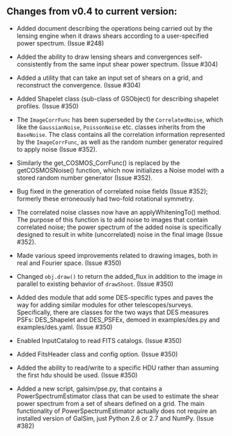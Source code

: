 Changes from v0.4 to current version:
------------------------------------

* Added document describing the operations being carried out by the lensing engine when it draws
  shears according to a user-specified power spectrum. (Issue #248)

* Added the ability to draw lensing shears and convergences self-consistently
  from the same input shear power spectrum.  (Issue #304)

* Added a utility that can take an input set of shears on a grid, and
  reconstruct the convergence.  (Issue #304)

* Added Shapelet class (sub-class of GSObject) for describing shapelet profiles. (Issue #350)

* The `ImageCorrFunc` has been superseded by the `CorrelatedNoise`, which like the `GaussianNoise`,
  `PoissonNoise` etc. classes inherits from the `BaseNoise`.  The class contains all the correlation
  information represented by the `ImageCorrFunc`, as well as the random number generator required
  to apply noise (Issue #352).

* Similarly the get_COSMOS_CorrFunc() is replaced by the getCOSMOSNoise() function, which now
  initializes a Noise model with a stored random number generator (Issue #352).

* Bug fixed in the generation of correlated noise fields (Issue #352); formerly these erroneously 
  had two-fold rotational symmetry.

* The correlated noise classes now have an applyWhiteningTo() method.  The purpose of this
  function is to add noise to images that contain correlated noise; the power spectrum of the added 
  noise is specifically designed to result in white (uncorrelated) noise in the final image (Issue
  #352).

* Made various speed improvements related to drawing images, both in real and Fourier space. 
  (Issue #350)

* Changed `obj.draw()` to return the added_flux in addition to the image in parallel to existing
  behavior of `drawShoot`. (Issue #350)

* Added des module that add some DES-specific types and paves the way for adding similar modules
  for other telescopes/surveys.  Specifically, there are classes for the two ways that DES measures
  PSFs: DES_Shapelet and DES_PSFEx, demoed in examples/des.py and examples/des.yaml. (Issue #350)

* Enabled InputCatalog to read FITS catalogs. (Issue #350)

* Added FitsHeader class and config option. (Issue #350)

* Added the ability to read/write to a specific HDU rather than assuming the first hdu should 
  be used. (Issue #350)

* Added a new script, galsim/pse.py, that contains a PowerSpectrumEstimator class that can be used
  to estimate the shear power spectrum from a set of shears defined on a grid.  The main
  functionality of PowerSpectrumEstimator actually does not require an installed version of GalSim,
  just Python 2.6 or 2.7 and NumPy.  (Issue #382)
